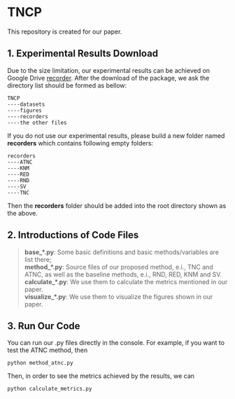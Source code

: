 # TNCP
This repository is created for our paper.
## 1. Experimental Results Download
Due to the size limitation, our experimental results can be achieved on Google Drive [recorder](http://www.baidu.com).
After the download of the package, we ask the directory list should be formed as bellow:

    TNCP
    ----datasets
    ----figures
    ----recorders
    ----the other files

If you do not use our experimental results, please build a new folder named **recorders** which contains following empty folders:

    recorders
    ----ATNC
    ----KNM
    ----RED
    ----RND
    ----SV
    ----TNC

Then the **recorders** folder should be added into the root directory shown as the above.

## 2. Introductions of Code Files
> **base_*.py**: Some basic definitions and basic methods/variables are list there;<br/>
> **method_*.py**: Source files of our proposed method, e.i., TNC and ATNC, as well as the baseline methods, e.i., RND, RED, KNM and SV.<br/>
> **calculate_*.py**: We use them to calculate the metrics mentioned in our paper.<br/>
> **visualize_*.py**: We use them to visualize the figures shown in our paper.

## 3. Run Our Code
You can run our .py files directly in the console. For example, if you want to test the ATNC method, then
    
    python method_atnc.py

Then, in order to see the metrics achieved by the results, we can 

    python calculate_metrics.py
